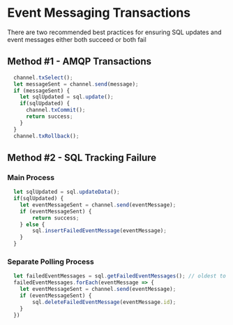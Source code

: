 # Event Messaging Transactions

There are two recommended best practices for ensuring SQL updates and event messages either both succeed or both fail

## Method #1 - AMQP Transactions

```javascript
  channel.txSelect();
  let messageSent = channel.send(message);
  if (messageSent) {
    let sqlUpdated = sql.update();
    if(sqlUpdated) {
      channel.txCommit();
      return success;
    }
  }
  channel.txRollback();  
```

## Method #2 - SQL Tracking Failure

### Main Process
```javascript
  let sqlUpdated = sql.updateData();
  if(sqlUpdated) {
    let eventMessageSent = channel.send(eventMessage);
    if (eventMessageSent) {
        return success;
    } else {
        sql.insertFailedEventMessage(eventMessage);
    }
  }
```

### Separate Polling Process
```javascript
  let failedEventMessages = sql.getFailedEventMessages(); // oldest to newest
  failedEventMessages.forEach(eventMessage => {
    let eventMessageSent = channel.send(eventMessage);
    if (eventMessageSent) {
        sql.deleteFailedEventMessage(eventMessage.id);
    }
  })
```